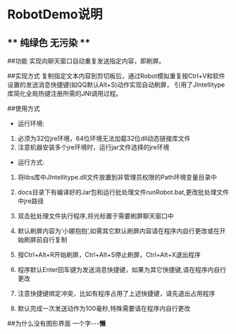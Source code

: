 # RobotDemo说明

** 纯绿色 无污染 **
----------


##功能
实现向聊天窗口自动重复发送指定内容，即刷屏。

##实现方式
复制指定文本内容到剪切板后，通过Robot模拟重复按Ctrl+V和软件设置的发送消息快捷键(如QQ默认Alt+S)动作实现自动刷屏，
引用了JIntellitype库简化全局热键注册所需的JNI调用过程。

##使用方式
* 运行环境:

1. 必须为32位jre环境，64位环境无法加载32位dll动态链接库文件
2. 注意机器安装多个jre环境时，运行jar文件选择的jre环境

* 运行方式:

1. 将libs库中JIntellitype.dll文件放置到非管理员权限的Path环境变量目录中

2. docs目录下有编译好的Jar包和运行批处理文件runRobot.bat,更改批处理文件中jre路径

3. 双击批处理文件执行程序,将光标置于需要刷屏聊天窗口中

4. 默认刷屏内容为‘小娜抱抱’,如需其它默认刷屏内容请在程序内自行更改或在开始刷屏前自行复制

5. 按Ctrl+Alt+R开始刷屏，Ctrl+Alt+S停止刷屏，Ctrl+Alt+X退出程序

6. 程序默认Enter回车键为发送消息快捷键，如果为其它快捷键,请在程序内自行更改

7. 注意快捷键绑定冲突，比如有程序占用了上述快捷键，请先退出占用程序

8. 默认完成一次发送动作为100毫秒,特殊需要请在程序内自行更改

##为什么没有图形界面
一个字---**懒**
